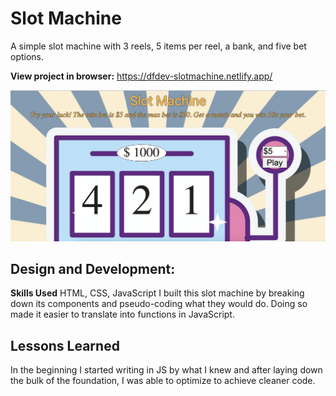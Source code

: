 # Slot Machine
A simple slot machine with 3 reels, 5 items per reel, a bank, and five bet options.

**View project in browser:** https://dfdev-slotmachine.netlify.app/

![alt tag](slot.png)

## Design and Development:
**Skills Used** HTML, CSS, JavaScript
I built this slot machine by breaking down its components and pseudo-coding what they would do. Doing so made it easier to translate into functions in JavaScript.

## Lessons Learned
In the beginning I started writing in JS by what I knew and after laying down the bulk of the foundation, I was able to optimize to achieve cleaner code. 
